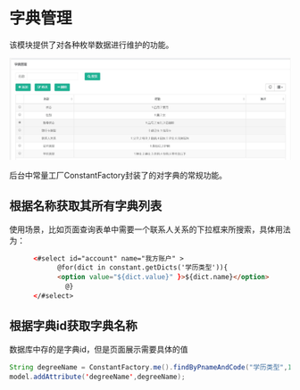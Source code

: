 # 字典管理

该模块提供了对各种枚举数据进行维护的功能。

![dict](./img/dict.jpg)

后台中常量工厂ConstantFactory封装了的对字典的常规功能。

## 根据名称获取其所有字典列表

使用场景，比如页面查询表单中需要一个联系人关系的下拉框来所搜索，具体用法为：
  
```html
      <#select id="account" name="我方账户" >
            @for(dict in constant.getDicts('学历类型')){
            <option value="${dict.value}" }>${dict.name}</option>
              @}
      </#select>
```
    

## 根据字典id获取字典名称

数据库中存的是字典id，但是页面展示需要具体的值

```java
String degreeName = ConstantFactory.me().findByPnameAndCode("学历类型",1).getName();
model.addAttribute('degreeName',degreeName);
```


